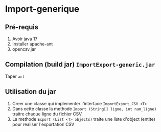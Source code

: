 # Import-generique

## Pré-requis
1. Avoir java 17
2. Installer apache-ant
3. opencsv.jar 

## Compilation (build jar) `ImportExport-generic.jar`
Taper `ant`
## Utilisation du jar
1. Creer une classe qui implementer l'interface `ImportExport_CSV <T>`
2. Dans cette classe la methode `Import (String[] ligne, int num_ligne)` traitre chaque ligne du fichier CSV.
3. La methode `Export (List <T> objects)` traite une liste d'object (entite) pour realiser l'exportation CSV